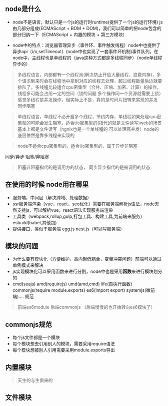## node是什么
- node不是语言，默认只是一个js的运行时runtime(提供了一个js的运行环境)  js由几部分组成(ECMAScript + BOM + DOM)，我们可以简单的把node包含的部分归纳一下（ECMAScript + 内置的模块 + 第三方模块）

- node中的特点：浏览器管理异步（事件环、事件触发线程）node中也提供了异步api（i/o,setTimeout）(node中也实现了一套事件环机制)事件队列，在node中，主线程也是单线程的（java这种方式都是多线程同步）（node单线程异步的）

 > 多线程语言，内部都有一个线程池(解决防止开启大量线程，浪费内存)，多个请求到来时会在线程池中拿到对应的线程去处理，超过线程数量后边就要排队了，多线程比较适合cpu密集型（合并、压缩、加密、计算）的操作，线程多可能会占用一定的空间（锁的问题 多个操作同一个资源就需要上锁）感觉多线程是并发操作，但实际上不是，靠的是时间片扭转来实现的并发   同步阻塞

 > 单线程语言，单线程不必开启多个线程，节约内存，单线程如果处理cpu密集型的可能会发生阻塞，适合i/o密集型的(指代的就是文件读写)web的场景基本上都是文件读写（ngnix也是一个单线程的  可以处理高并发）node的底层依然是靠多线程来实现的

> node不适合cpu密集型的，适合i/o密集型的，属于异步非阻塞


同步/异步   阻塞/非阻塞
> 阻塞非阻塞指代的是调用方的状态，  同步异步指代的是被调用的状态



## 在使用的时候 node用在哪里
- 服务端，中间层（解决跨域、处理数据）
- ssr服务端渲染（vue，react，seo优化）需要在服务端解析js语法，node天然支持js，可以解析vue，react语法实现服务端渲染
- 工具类（webpack,rollup,gulp,打包工具、构建工具,为前端来服务）esbuild(babel,其他包)
- 提供接口，类似于服务端 egg.js nest.js（可以写服务端）

## 模块的问题
- 为什么要有模块化（方便维护，高内聚低耦合，变量冲突问题）前端可以通过单例模式来解决
- js实现模块化可以采用函数来进行分割，node中也是采用**函数**来进行模块划分的
- cmd(seajs) amd(requirejs) umd(amd,cmd) iife(自执行函数) commonjs(require module.exports) es6(import export) systemjs(微前端)....  规范

> 前端es6module  后端commonjs  （后端慢慢的也开始转向es6模块了）

## commonjs规范
- 每个js文件都是一个模块
- 每个模块想去引用别人的模块，需要采用require语法
- 每个模块想被别人引用需要采用module.exports导出

## 内置模块
> 天生的与生俱来的

## 文件模块
